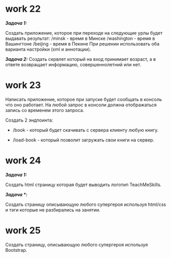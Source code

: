 # work 22

**_Задача 1:_**

Создать приложение, которое при переходе на следующие урлы будет выдавать
результат:
/minsk - время в Минске
/washington - время в Вашингтоне
/beijing - время в Пекине
При решении использовать оба варианта настройки (xml и аннотации).

**_Задача 2:_**
Создать сервлет который на вход принимает возраст, а в ответе возвращает
информацию, совершеннолетний или нет.

# work 23

Написать приложение, которое при запуске будет сообщать в консоль что оно
работает. На любой запрос в консоли должна отображаться запись со временем этого
запроса.

Создать 2 эндпоинта:

- /book - который будет скачивать с сервера клиенту любую книгу.

- /load-book - который позволит загружать свои книги на сервер.
# work 24
**_Задача 1:_**

Создать html страницу которая будет выводить логотип TeachMeSkills.

**_Задача *:_**

Создать страницу описывающую любого супергероя используя html/css и тэги которые не
разбирались на занятии.

# work 25

Создать страницу, описывающую любого супергероя используя Bootstrap.